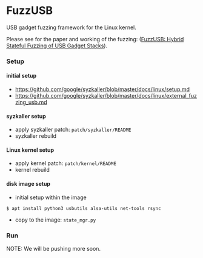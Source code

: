 # FuzzUSB #

USB gadget fuzzing framework for the Linux kernel.

Please see for the paper and working of the fuzzing:
([FuzzUSB: Hybrid Stateful Fuzzing of USB Gadget Stacks](https://github.com/purseclab/fuzzusb/blob/main/paper/fuzzusb.pdf)).

### Setup

#### initial setup
* https://github.com/google/syzkaller/blob/master/docs/linux/setup.md
* https://github.com/google/syzkaller/blob/master/docs/linux/external_fuzzing_usb.md

#### syzkaller setup
* apply syzkaller patch: `patch/syzkaller/README`
* syzkaller rebuild

#### Linux kernel setup
* apply kernel patch: `patch/kernel/README`
* kernel rebuild 

#### disk image setup
* initial setup within the image
```
$ apt install python3 usbutils alsa-utils net-tools rsync
```
* copy to the image: `state_mgr.py` 

### Run 

NOTE: We will be pushing more soon. 

